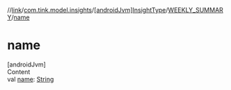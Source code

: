 //[link](../../../index.md)/[com.tink.model.insights](../../index.md)/[[androidJvm]InsightType](../index.md)/[WEEKLY_SUMMARY](index.md)/[name](name.md)



# name  
[androidJvm]  
Content  
val [name](name.md): [String](https://kotlinlang.org/api/latest/jvm/stdlib/kotlin/-string/index.html)  



